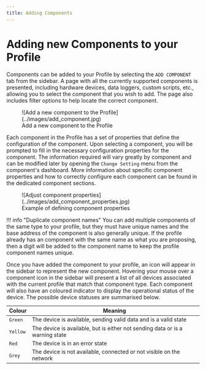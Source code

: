 ```yaml
---
title: Adding Components
---
```


# Adding new Components to your Profile

Components can be added to your Profile by selecting the `ADD COMPONENT` tab from the sidebar. A page with all the currently supported components is presented, including hardware devices, data loggers, custom scripts, etc., allowing you to select the component that you wish to add. The page also includes filter options to help locate the correct component.

<figure markdown>
![Add a new component to the Profile](../images/add_component.jpg)
<figcaption>Add a new component to the Profile</figcaption>
</figure>

Each component in the Profile has a set of properties that define the configuration of the component. Upon selecting a component, you will be prompted to fill in the necessary configuration properties for the component. The information required will vary greatly by component and can be modified later by opening the `Change Setting` menu from the component's dashboard. More information about specific component properties and how to correctly configure each component can be found in the dedicated component sections.

<figure markdown>
![Adjust component properties](../images/add_component_properties.jpg)
<figcaption>Example of defining component properties</figcaption>
</figure>

!!! info "Duplicate component names"
    You can add multiple components of the same type to your profile, but they must have unique names and the base address of the component is also generally unique. If the profile already has an component with the same name as what you are proposing, then a digit will be added to the component name to keep the profile component names unique.

Once you have added the component to your profile, an icon will appear in the sidebar to represent the new component. Hovering your mouse over a component icon in the sidebar will present a list of all devices associated with the current profile that match that component type. Each component will also have an coloured indicator to display the operational status of the device. The possible device statuses are summarised below.   

| Colour   | Meaning                                                                       |
|----------|-------------------------------------------------------------------------------|
| `Green`  | The device is available, sending valid data and is a valid state              |
| `Yellow` | The device is available, but is either not sending data or is a warning state |
| `Red`    | The device is in an error state                                               |
| `Grey`   | The device is not available, connected or not visible on the network          |